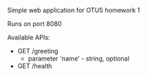 Simple web application for OTUS homework 1

Runs on port 8080

Available APIs:
- GET /greeting
  - parameter 'name' - string, optional
- GET /health